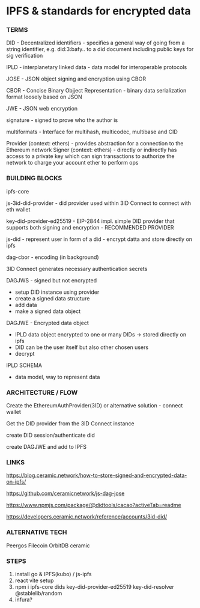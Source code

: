 # IPFS & standards for encrypted data 

### TERMS

DID - Decentralized identifiers - specifies a general way of going from a string identifier, e.g. did:3:bafy.. to a did document including public keys for sig verification

IPLD - interplanetary linked data - data model for interoperable protocols

JOSE - JSON object signing and encryption using CBOR

CBOR - Concise Binary Objject Representation - binary data serialization format loosely based on JSON

JWE - JSON web encryption

signature - signed to prove who the author is

multiformats - Interface for multihash, multicodec, multibase and CID

Provider (context: ethers) - provides abstraction for a connection to the Ethereum network
Signer (context: ethers) - directly or indirectly has access to a private key which can sign transactions to authorize the network to charge your account ether to perform ops


### BUILDING BLOCKS 

ipfs-core

js-3id-did-provider - did provider used within 3ID Connect to connect with eth wallet

key-did-provider-ed25519 - EIP-2844 impl. simple DID provider that supports both signing and encryption - RECOMMENDED PROVIDER

js-did - represent user in form of a did - encrypt datta and store directly on ipfs

dag-cbor - encoding (in background)

3ID Connect generates necessary authentication secrets


DAGJWS - signed but not encrypted
- setup DID instance using provider
- create a signed data structure
- add data
- make a signed data object


DAGJWE - Encrypted data object
- IPLD data object encrypted to one or many DIDs -> stored directly on ipfs
- DID can be the user itself but also other chosen users
- decrypt

IPLD SCHEMA
- data model, way to represent data

### ARCHITECTURE / FLOW

Create the EthereumAuthProvider(3ID) or alternative solution - connect wallet

Get the DID provider from the 3ID Connect instance

create DID session/authenticate did

create DAGJWE and add to IPFS


### LINKS

https://blog.ceramic.network/how-to-store-signed-and-encrypted-data-on-ipfs/

https://github.com/ceramicnetwork/js-dag-jose

https://www.npmjs.com/package/@didtools/cacao?activeTab=readme

https://developers.ceramic.network/reference/accounts/3id-did/



### ALTERNATIVE TECH

Peergos
Filecoin
OrbitDB
ceramic


### STEPS

1. install go & IPFS(kubo) / js-ipfs
2. react vite setup
3. npm i ipfs-core dids key-did-provider-ed25519 key-did-resolver @stablelib/random
4. infura?
